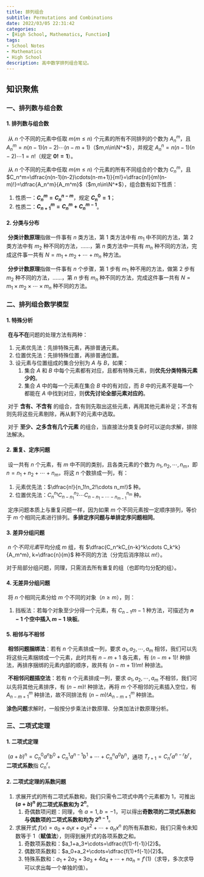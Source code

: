 ```yaml
---
title: 排列组合
subtitle: Permutations and Combinations
date: 2022/03/05 22:31:42
categories:
- [High School, Mathematics, Function]
tags:
- School Notes
- Mathematics
- High School
description: 高中数学排列组合笔记。
---
```


## 知识聚焦

### 一、排列数与组合数

#### 1. 排列数与组合数

​	从 $n$ 个不同的元素中任取 $m(m\leqslant n)$ 个元素的所有不同排列的个数为 $A_n^m$，且 $A_n^m=n(n-1)(n-2)\cdots(n-m+1)$（$m,n\in\N^*$），并规定 $A_n^n=n(n-1)(n-2)\cdots1=n!$（规定 **$0!=1$**）。

​	从 $n$ 个不同的元素中任取 $m(m\leqslant n)$ 个元素的所有不同组合的个数为 $C_n^m$，且 $C_n^m=\dfrac{n(n-1)(n-2)\cdots(n-m+1)}{m!}=\dfrac{n!}{m!(n-m)!}=\dfrac{A_n^m}{A_m^m}$（$m,n\in\N^*$），组合数有如下性质：

1. 性质一：**$C_n^m=C_n^{n-m}$**，规定 **$C_n^0=1$**；
2. 性质二：**$C_{n+1}^m=C_n^m+C_n^{m-1}$**。

#### 2. 分类与分布

​	**分类计数原理**指做一件事有 $n$ 类方法，第 1 类方法中有 $m_1$ 中不同的方法，第 2 类方法中有 $m_2$ 种不同的方法，……，第 $n$ 类方法中一共有 $m_n$ 种不同的方法，完成这件事一共有 $N = m_1 + m_2 + \cdots + m_n$ 种方法。

​	**分步计数原理**指做一件事有 $n$ 个步骤，第 1 步有 $m_1$ 种不用的方法，做第 2 步有 $m_2$ 种不同的方法，……，第 $n$ 步有 $m_n$ 种不同的方法，完成这件事一共有 $N=m_1\times m_2\times\cdots\times m_n$ 种不同的方法。

### 二、排列组合数学模型

#### 1. 特殊分析

​	**在与不在**问题的处理方法有两种：

1. 元素优先法：先排特殊元素，再排普通元素。
2. 位置优先法：先排特殊位置，再排普通位置。
3. 设元素与位置组成的集合分别为 $A$ 与 $B$，如果：
    1. 集合 $A$ 和 $B$ 中每个元素都有对应，且都有特殊元素，则**优先分类特殊元素少的**。
    2. 集合 $A$ 中的每一个元素在集合 $B$ 中的有对应，而 $B$ 中的元素不是每一个都能在 $A$ 中找到对应，则**优先讨论全部元素对应的**。

​	对于 **含有、不含有** 的组合，含有则先取出这些元素，再用其他元素补足；不含有则先将这些元素剔除，再从剩下的元素中选取。

​	对于 **至少、之多含有几个元素** 的组合，当直接法分类复杂时可以逆向求解，排除法解决。

#### 2. 重复、定序问题

​	设一共有 $n$ 个元素，有 $m$ 中不同的类别，且各类元素的个数为 $n_1, n_2, \cdots, n_m$，即 $n=n_1+n_2+\cdots+n_m$，将这 $n$ 个数排成一列，有：

1. 元素优先法：$\dfrac{n!}{n_1!n_2!\cdots n_m!}$ 种。
2. 位置优先法：$C_n^{n_1}C_{n-n_1}^{n_2}\cdots C_{n-n_1-\cdots-n_{m-1}}^{n_m}$ 种。

​	定序问题本质上与重复问题一样，因为如果 $m$ 个不同元素按一定顺序排列，等价于 $m$ 个相同元素进行排列。**多排定序问题与单排定序问题相同**。

#### 3. 差异分组问题

​	$n$ 个*不同元素*平均分成 $m$ 组，有 $\dfrac{C_n^kC_{n-k}^k\cdots C_k^k}{A_m^m}, k=\dfrac{n}{m}$ 种不同的方法（分完后消序除以 $m!$）。

​	对于局部分组问题，同理，只需消去所有重复的组（也即均匀分配的组）。

#### 4. 无差异分组问题

​	将 $n$ 个相同元素分给 $m$ 个不同的对象（$n\geqslant m$），则：

1. 挡板法：若每个对象至少分得一个元素，有 $C_{n-1}{m-1}$ 种方法，可描述为 **$n-1$ 个空中插入 $m-1$ 块板**。

#### 5. 相邻与不相邻

​	**相邻问题捆绑法**：若有 $n$ 个元素排成一列，要求 $a_1, a_2, \cdots, a_m$ 相邻，我们可以先将这些元素捆绑成一个元素，此时共有 $n-m+1$ 各元素，有 $(n-m+1)!$ 种排法，再排序捆绑的元素内部的顺序，故共有 $(n-m+1)!m!$ 种排法。

​	**不相邻问题插空法**：若有 $n$ 个元素排成一列，要求 $a_1, a_2, \cdots, a_m$ 不相邻，我们可以先将其他元素排序，有 $(n-m)!$ 种排法，再将 $m$ 个不相邻的元素插入空位，有 $A_{n-m+1}^m$ 种排法，故不同排法有 $(n-m)!A_{n-m+1}^m$ 种排法。

​	**涂色问题**求解时，一般按分步乘法计数原理、分类加法计数原理分析。

### 三、二项式定理

#### 1. 二项式定理

​	$(a+b)^n=C_n^0a^nb^0+C_n^1a^{n-1}b^1+\cdots+C_n^na^0b^n$，通项 $T_{r+1}=C_n^ra^{n-r}b^r$，**二项式系数**指 $C_n^r$。

#### 2. 二项式定理的系数问题

1. 求展开式的所有二项式系数和，我们只需令二项式中两个元素都为 $1$，可推出 **$(a+b)^n$ 的二项式系数和为 $2^n$**。
    1. 奇偶数项问题：同理，令 $a=1,b=-1$，可以得出**奇数项的二项式系数和与偶数项的二项式系数和均为 $2^{n-1}$**。
2. 求展开式 $f(x)=a_0+a_1x+a_2x^2+\cdots+a_nx^n$ 的所有系数和，我们只需令未知数等于 $1$（**赋值法**），则得到展开式的各项系数之和。
    1. 奇数项系数和：$a_1+a_3+\cdots=\dfrac{f(1)-f(-1)}{2}$。
    2. 偶数项系数和：$a_0+a_2+\cdots=\dfrac{f(1)+f(-1)}{2}$。
    3. 特殊系数和：$a_1+2a_2+3a_3+4a_4+\cdots+na_n=f'(1)$（求导，多次求导可以求出每一个单独的值）。